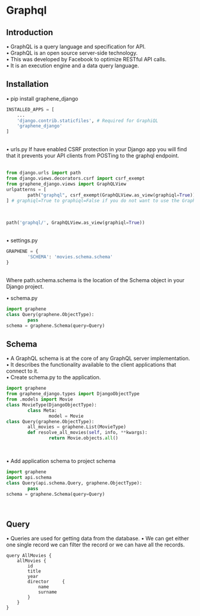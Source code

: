 # Graphql

## Introduction

•	GraphQL is a query language and specification for API. <br /> 
•	GraphQL is an open source server-side technology. <br /> 
•	This was developed by Facebook to optimize RESTful API calls. <br /> 
•	It is an execution engine and a data query language. <br /> 

## Installation

•	pip install graphene_django <br /> 
```python
INSTALLED_APPS = [
    ...
    'django.contrib.staticfiles', # Required for GraphiQL
    'graphene_django'
]
```
<br />
•	urls.py If have enabled CSRF protection in your Django app you will find that it prevents your API clients from POSTing to the graphql endpoint. <br /> 
<br/>

```python
from django.urls import path
from django.views.decorators.csrf import csrf_exempt
from graphene_django.views import GraphQLView
urlpatterns = [
    	path("graphql", csrf_exempt(GraphQLView.as_view(graphiql=True))),
] # graphiql=True to graphiql=False if you do not want to use the GraphiQL API browser.
```
<br />

```python
path('graphql/', GraphQLView.as_view(graphiql=True)) 
```

<br /> 
•	settings.py 
<br /> 

```python
GRAPHENE = {
    	'SCHEMA': 'movies.schema.schema'
}
```
<br />
Where path.schema.schema is the location of the Schema object in your Django project.
<br />

•	schema.py 
<br /> 
```python
import graphene
class Query(graphene.ObjectType):
    	pass
schema = graphene.Schema(query=Query)
```

## Schema

•	A GraphQL schema is at the core of any GraphQL server implementation. <br />
•	It describes the functionality available to the client applications that connect to it. <br />
•	Create schema.py to the application. <br />

```python
import graphene 
from graphene_django.types import DjangoObjectType
from .models import Movie
class MovieType(DjangoObjectType):
    	class Meta:
        		model = Movie
class Query(graphene.ObjectType):
    	all_movies = graphene.List(MovieType)
    	def resolve_all_movies(self, info, **kwargs):
        		return Movie.objects.all()
```
<br/>

•	Add application schema to project schema

```python
import graphene
import api.schema
class Query(api.schema.Query, graphene.ObjectType):
    	pass
schema = graphene.Schema(query=Query)
```
<br />

## Query

•	Queries are used for getting data from the database.
•	We can get either one single record we can filter the record or we can have all the records.

```query
query AllMovies {
	allMovies {
		id
		title
		year
		director	 {
			name
			surname
		}
	}
}
```
